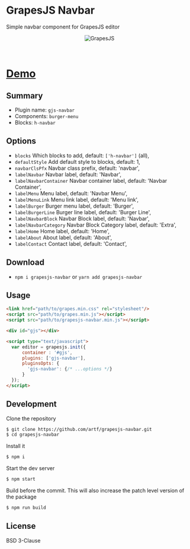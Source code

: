# GrapesJS Navbar

Simple navbar component for GrapesJS editor

<p align="center"><img src="https://artf.github.io/grapesjs/img/navbar.gif" alt="GrapesJS" align="center"/></p>
<br/>

# [Demo](http://grapesjs.com/demo.html)


## Summary

* Plugin name: `gjs-navbar`
* Components: `burger-menu`
* Blocks: `h-navbar`



## Options

* `blocks` Which blocks to add, default: `['h-navbar']` (all),
* `defaultStyle` Add default style to blocks, default: 1,
* `navbarClsPfx` Navbar class prefix, default: 'navbar',
* `labelNavbar` Navbar label, default: 'Navbar',
* `labelNavbarContainer` Navbar container label, default: 'Navbar Container',
* `labelMenu` Menu label, default: 'Navbar Menu',
* `labelMenuLink` Menu link label, default: 'Menu link',
* `labelBurger` Burger menu label, default: 'Burger',
* `labelBurgerLine` Burger line label, default: 'Burger Line',
* `labelNavbarBlock` Navbar Block label, default: 'Navbar',
* `labelNavbarCategory` Navbar Block Category label, default: 'Extra',
* `labelHome` Home label, default: 'Home',
* `labelAbout` About label, default: 'About',
* `labelContact` Contact label, default: 'Contact',



## Download

* `npm i grapesjs-navbar` or `yarn add grapesjs-navbar`



## Usage

```html
<link href="path/to/grapes.min.css" rel="stylesheet"/>
<script src="path/to/grapes.min.js"></script>
<script src="path/to/grapesjs-navbar.min.js"></script>

<div id="gjs"></div>

<script type="text/javascript">
  var editor = grapesjs.init({
      container : '#gjs',
      plugins: ['gjs-navbar'],
      pluginsOpts: {
        'gjs-navbar': {/* ...options */}
      }
  });
</script>
```



## Development

Clone the repository

```sh
$ git clone https://github.com/artf/grapesjs-navbar.git
$ cd grapesjs-navbar
```

Install it

```sh
$ npm i
```

Start the dev server

```sh
$ npm start
```

Build before the commit. This will also increase the patch level version of the package

```sh
$ npm run build
```



## License

BSD 3-Clause
